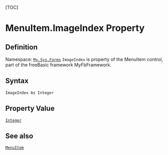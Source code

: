 [TOC]
# MenuItem.ImageIndex Property

## Definition
Namespace: [`My.Sys.Forms`](My.Sys.Forms.md)
`ImageIndex` is property of the MenuItem control, part of the freeBasic framework MyFbFramework.
## Syntax
```freeBasic
ImageIndex As Integer
```
## Property Value
[`Integer`]("https://www.freebasic.net/wiki/KeyPgInteger")
## See also
[`MenuItem`](MenuItem.md)
